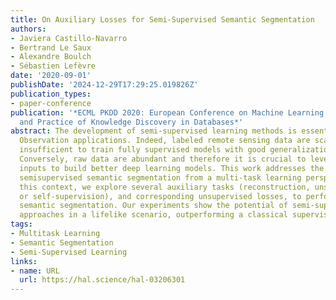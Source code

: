 ```yaml
---
title: On Auxiliary Losses for Semi-Supervised Semantic Segmentation
authors:
- Javiera Castillo-Navarro
- Bertrand Le Saux
- Alexandre Boulch
- Sébastien Lefèvre
date: '2020-09-01'
publishDate: '2024-12-29T17:29:25.019826Z'
publication_types:
- paper-conference
publication: '*ECML PKDD 2020: European Conference on Machine Learning and Principles
  and Practice of Knowledge Discovery in Databases*'
abstract: The development of semi-supervised learning methods is essential to Earth
  Observation applications. Indeed, labeled remote sensing data are scarce and likely
  insufficient to train fully supervised models with good generalization capacities.
  Conversely, raw data are abundant and therefore it is crucial to leverage unlabeled
  inputs to build better deep learning models. This work addresses the problem of
  semisupervised semantic segmentation from a multi-task learning perspective. In
  this context, we explore several auxiliary tasks (reconstruction, unsupervised segmentation
  or self-supervision), and corresponding unsupervised losses, to perform along with
  semantic segmentation. Our experiments show the potential of semi-supervised learning
  approaches in a lifelike scenario, outperforming a classical supervised setting.
tags:
- Multitask Learning
- Semantic Segmentation
- Semi-Supervised Learning
links:
- name: URL
  url: https://hal.science/hal-03206301
---
```

